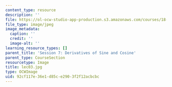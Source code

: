 ```yaml
---
content_type: resource
description: ''
file: https://ol-ocw-studio-app-production.s3.amazonaws.com/courses/18-01sc-single-variable-calculus-fall-2010/92cf117e36e1d85ce2903f2f12acbcbc_lec03.jpg
file_type: image/jpeg
image_metadata:
  caption: ''
  credit: ''
  image-alt: ''
learning_resource_types: []
parent_title: 'Session 7: Derivatives of Sine and Cosine'
parent_type: CourseSection
resourcetype: Image
title: lec03.jpg
type: OCWImage
uid: 92cf117e-36e1-d85c-e290-3f2f12acbcbc
---
```

